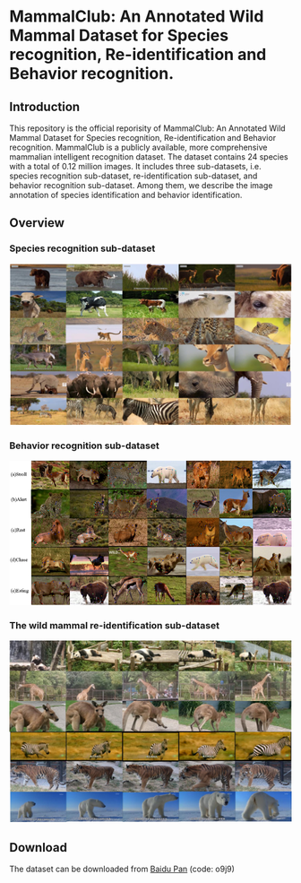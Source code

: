 # MammalClub: An Annotated Wild Mammal Dataset for Species recognition, Re-identification and Behavior recognition.

## Introduction
This repository is the official reporisity of MammalClub: An Annotated Wild Mammal Dataset for Species recognition, Re-identification and Behavior recognition. MammalClub is a publicly available, more comprehensive mammalian intelligent recognition dataset. The dataset contains 24 species with a total of 0.12 million images. It includes three sub-datasets, i.e. species recognition sub-dataset, re-identification sub-dataset, and behavior recognition sub-dataset. Among them, we describe the image annotation of species identification and behavior identification.

## Overview
### Species recognition sub-dataset
![image](images/SRSD.png)
### Behavior recognition sub-dataset
![image](images/BRSD.png)
### The wild mammal re-identification sub-dataset
![image](images/RISD.png)

## Download
The dataset can be downloaded from
[Baidu Pan](https://pan.baidu.com/s/1_9-MacauQxIatkvpRpFksA) (code: o9j9)
